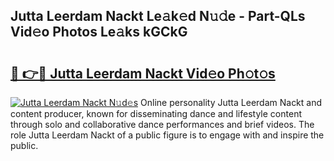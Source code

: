 ## Jutta Leerdam Nackt Le𝚊k𝚎d N𝚞𝚍e - Part-QLs Vid𝚎o Photos Le𝚊ks kGCkG

# <h2><a href="http://fb7jho.evod.top/?m=Jutta+Leerdam+Nackt">🔗 👉🔴 Jutta Leerdam Nackt Vid𝚎o Ph𝚘t𝚘s</a></h2>

[![Jutta Leerdam Nackt N𝚞d𝚎s](https://i.imgur.com/8V9OHl7.gif)](http://fb7jho.evod.top/?m=Jutta+Leerdam+Nackt)
Online personality Jutta Leerdam Nackt and content producer, known for disseminating dance and lifestyle content through solo and collaborative dance performances and brief videos. The role Jutta Leerdam Nackt of a public figure is to engage with and inspire the public. 
